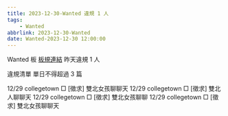 ```yaml
---
title: 2023-12-30-Wanted 違規 1 人
tags:
    - Wanted
abbrlink: 2023-12-30-Wanted
date: Wanted-2023-12-30 12:00:00
---
```

Wanted 板 [板規連結](https://www.ptt.cc/bbs/Wanted/M.1608829773.A.D3B.html)
昨天違規 1 人
<!-- more -->

違規清單
單日不得超過 3 篇

12/29 collegetown □ [徵求] 雙北女孩聊聊天
12/29 collegetown □ [徵求] 雙北人聊聊天
12/29 collegetown □ [徵求] 雙北女孩聊聊
12/29 collegetown □ [徵求] 雙北女孩聊聊天